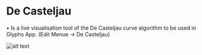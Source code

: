 De Casteljau 
============

• Is a live visualisation tool of the De Casteljau curve algorithm to be used in Glyphs App. (Edit Menue -> De Casteljau)

![alt text](https://github.com/luke-snider/de-casteljau/blob/master/casteljau_ani.gif)



